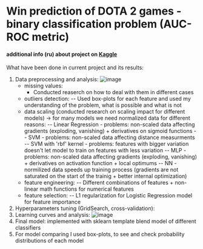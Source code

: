 # Win prediction of DOTA 2 games - binary classification problem (AUC-ROC metric)

#### additional info (ru) about project on [Kaggle](https://www.kaggle.com/c/competition-1-yandex-shad-spring-2021) 

What have been done in current project and its results:
1. Data preprocessing and analysis:
   ![image](https://user-images.githubusercontent.com/33278581/152741483-9b0bea7b-061a-46ae-94a2-49d0406fe5a7.png)
   - missing values:
     - Conducted reaserch on how to deal with them in different cases
   - outliers detection:
   -- Used box-plots for each feature and used my understanding of the problem, what is possible and what is not
   - data scaling (conducted research on scaling impact for different models) -> for many models we need normalized data for different reasons:
   -- Linear Regression - problems: non-scaled data affecting gradients (exploding, vanishing) + derivatives on sigmoid functions
   -- SVM - problems: non-scaled data affecting distance measurments
   -- SVM with 'rbf' kernel - problems: features with bigger variation doesn't let model to train on features with less variation
   -- MLP - problems: non-scaled data affecting gradients (exploding, vanishing) + derivatives on activation function + local optimums
   -- NN - normilized data speeds up training process (gradients are not saturated on the start of the trainig + better internal optimization)
   - feature engineering:
   -- Different combinations of features + non-linear math functions for numerical features
   - feature selection:
   -- L1 regularization for Logistic Regression model for feature importance
2. Hyperparameters tuning (GridSearch, cross-validation):
3. Learning curves and analysis:
![image](https://user-images.githubusercontent.com/33278581/152741847-6a9660b3-21d2-4fea-8190-de164bdcfed2.png)
4. Final model: implemented with sklearn template blend model of different classifiers
5. For model comparing I used box-plots, to see and check probability distributions of each model
